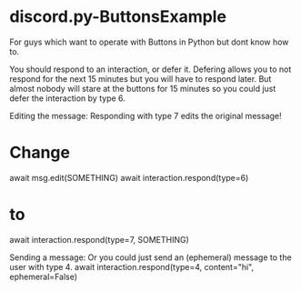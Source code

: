 # discord.py-ButtonsExample
For guys which want to operate with Buttons in Python but dont know how to.

You should respond to an interaction, or defer it.
Defering allows you to not respond for the next 15 minutes but you will have to respond later.
But almost nobody will stare at the buttons for 15 minutes so you could just defer the interaction by type 6.

Editing the message:
Responding with type 7 edits the original message!
# Change
  await msg.edit(SOMETHING)
  await interaction.respond(type=6)
  # to
  await interaction.respond(type=7, SOMETHING)


Sending a message:
Or you could just send an (ephemeral) message to the user with type 4.
  await interaction.respond(type=4, content="hi", ephemeral=False)
